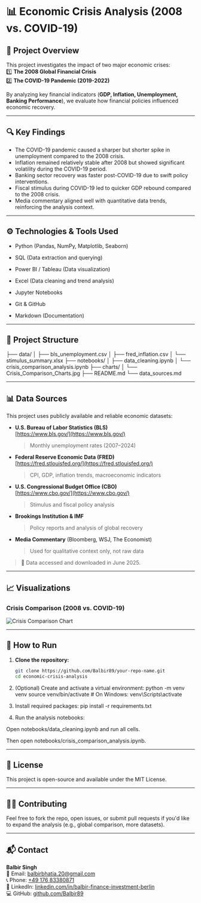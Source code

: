 # 📊 Economic Crisis Analysis (2008 vs. COVID-19)  

## 📌 Project Overview  
This project investigates the impact of two major economic crises:  
1️⃣ **The 2008 Global Financial Crisis**  
2️⃣ **The COVID-19 Pandemic (2019-2022)**  

By analyzing key financial indicators (**GDP, Inflation, Unemployment, Banking Performance**), we evaluate how financial policies influenced economic recovery.  

---
## 🔍 Key Findings

- The COVID-19 pandemic caused a sharper but shorter spike in unemployment compared to the 2008 crisis.  
- Inflation remained relatively stable after 2008 but showed significant volatility during the COVID-19 period.  
- Banking sector recovery was faster post-COVID-19 due to swift policy interventions.  
- Fiscal stimulus during COVID-19 led to quicker GDP rebound compared to the 2008 crisis.  
- Media commentary aligned well with quantitative data trends, reinforcing the analysis context.

---

## ⚙️ Technologies & Tools Used

- Python (Pandas, NumPy, Matplotlib, Seaborn)

- SQL (Data extraction and querying)

- Power BI / Tableau (Data visualization)

- Excel (Data cleaning and trend analysis)

- Jupyter Notebooks

- Git & GitHub

- Markdown (Documentation)

---

## 📂 Project Structure  
├── data/
│ ├── bls_unemployment.csv
│ ├── fred_inflation.csv
│ └── stimulus_summary.xlsx
├── notebooks/
│ ├── data_cleaning.ipynb
│ └── crisis_comparison_analysis.ipynb
├── charts/
│ └── Crisis_Comparison_Charts.jpg
├── README.md
└── data_sources.md

---

## 📊 Data Sources

This project uses publicly available and reliable economic datasets:

- **U.S. Bureau of Labor Statistics (BLS)**  
  [https://www.bls.gov/](https://www.bls.gov/)  
  > Monthly unemployment rates (2007–2024)

- **Federal Reserve Economic Data (FRED)**  
  [https://fred.stlouisfed.org/](https://fred.stlouisfed.org/)  
  > CPI, GDP, inflation trends, macroeconomic indicators

- **U.S. Congressional Budget Office (CBO)**  
  [https://www.cbo.gov/](https://www.cbo.gov/)  
  > Stimulus and fiscal policy analysis

- **Brookings Institution & IMF**  
  > Policy reports and analysis of global recovery

- **Media Commentary** (Bloomberg, WSJ, The Economist)  
  > Used for qualitative context only, not raw data

> 📌 Data accessed and downloaded in June 2025.

---

## 📈 Visualizations

### Crisis Comparison (2008 vs. COVID-19)

![Crisis Comparison Chart](charts/Crisis_Comparison_Charts.jpg)

---

## 🚀 How to Run

1. **Clone the repository:**
   ```bash
   git clone https://github.com/Balbir89/your-repo-name.git
   cd economic-crisis-analysis

2. (Optional) Create and activate a virtual environment:
python -m venv venv
source venv/bin/activate        # On Windows: venv\Scripts\activate

3. Install required packages:
pip install -r requirements.txt

4. Run the analysis notebooks:

Open notebooks/data_cleaning.ipynb and run all cells.

Then open notebooks/crisis_comparison_analysis.ipynb.


---


## 📄 License

This project is open-source and available under the MIT License.

---

## 🙋‍♀️ Contributing

Feel free to fork the repo, open issues, or submit pull requests if you'd like to expand the analysis (e.g., global comparison, more datasets).

---

## 📬 Contact

**Balbir Singh**  
📧 Email: [balbirbhatia.20@gmail.com](mailto:balbirbhatia.20@gmail.com)  
📞 Phone: [+49 176 83380871](tel:+4917683380871)  
🔗 LinkedIn: [linkedin.com/in/balbir-finance-investment-berlin](https://www.linkedin.com/in/balbir-finance-investment-berlin/)  
💻 GitHub: [github.com/Balbir89](https://github.com/Balbir89)

